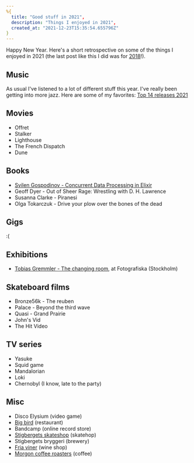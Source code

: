 ```yaml
---
%{
  title: "Good stuff in 2021",
  description: "Things I enjoyed in 2021",
  created_at: "2021-12-23T15:35:54.655796Z"
}
---
```


Happy New Year. Here's a short retrospective on some of the things I
enjoyed in 2021 (the last post like this I did was for [2018](/posts/2019-01-01-good-stuff-in-2018.html)!).

## Music

As usual I've listened to a lot of different stuff this year. I've really been getting into more jazz. Here are some of my favorites:
[Top 14 releases 2021](https://open.spotify.com/playlist/222ASRFDzTZFf7axxhAxq7?si=384574295af84cd9)

## Movies

- Offret
- Stalker
- Lighthouse
- The French Dispatch
- Dune

## Books

- [Svilen Gospodinov - Concurrent Data Processing in Elixir](https://pragprog.com/titles/sgdpelixir/concurrent-data-processing-in-elixir/)
- Geoff Dyer - Out of Sheer Rage: Wrestling with D. H. Lawrence
- Susanna Clarke - Piranesi
- Olga Tokarczuk - Drive your plow over the bones of the dead

## Gigs

:(

## Exhibitions

- [Tobias Gremmler - The changing room](https://www.fotografiska.com/sto/en/utstallningar/tobias-gremmler/), at Fotografiska (Stockholm)

## Skateboard films

- Bronze56k - The reuben
- Palace - Beyond the third wave
- Quasi - Grand Prairie
- John's Vid
- The Hit Video

## TV series

- Yasuke
- Squid game
- Mandalorian
- Loki
- Chernobyl (I know, late to the party)

## Misc

- Disco Elysium (video game)
- [Big bird](https://www.instagram.com/big_bird_gbg) (restaurant)
- Bandcamp (online record store)
- [Stigbergets skateshop](https://stigbergetskateshop.se/) (skatehop)
- Stigbergets bryggeri (brewery)
- [Fria viner](https://friaviner.se/) (wine shop)
- [Morgon coffee roasters](https://www.morgoncoffeeroasters.com/) (coffee)
